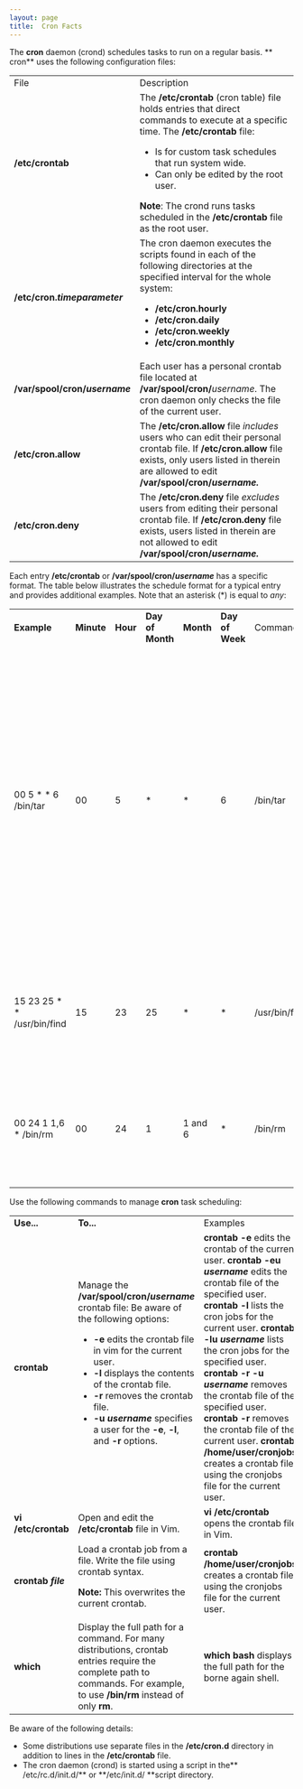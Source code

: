 ```yaml
---
layout: page
title:  Cron Facts
---
```


The **cron** daemon (crond) schedules tasks to run on a regular basis. **
cron** uses the following configuration files:

<table>

<tr> <td>File</td> <td>Description</td>

</tr>

<tr> <td> <b>/etc/crontab</b></td> <td>The <b>/etc/crontab</b> (cron table)
file holds entries that direct commands to execute at a specific time. The<b>
/etc/crontab</b> file:

<ul>

<li>Is for custom task schedules that run system wide.

</li>

<li>Can only be edited by the root user.

</li>

</ul> <b>Note</b>: The crond runs tasks scheduled in the <b>/etc/crontab </b>
file as the root user.</td>

</tr>

<tr> <td><b>/etc/cron.<i>timeparameter</i></b></td> <td>The cron daemon
executes the scripts found in each of the following directories at the
specified interval for the whole system:

<ul>

<li><b>/etc/cron.hourly</b>

</li>

<li><b>/etc/cron.daily</b>

</li>

<li><b>/etc/cron.weekly</b>

</li>

<li><b>/etc/cron.monthly</b>

</li>

</ul> </td>

</tr>

<tr> <td><b>/var/spool/cron/<i>username</i></b></td> <td>Each user has a
personal crontab file located at <b>/var/spool/cron/</b><i>username</i>. The
cron daemon only checks the file of the current user. </td>

</tr>

<tr> <td> <b>/etc/cron.allow</b></td> <td>The <b>/etc/cron.allow</b> file
<i>includes</i> users who can edit their personal crontab file. If
<b>/etc/cron.allow </b>file exists, only users listed in therein are allowed
to edit <b>/var/spool/cron/<i>username.</i></b></td>

</tr>

<tr> <td> <b>/etc/cron.deny</b></td> <td>The <b>/etc/cron.deny</b> file
<i>excludes</i> users from editing their personal crontab file. If
<b>/etc/cron.deny </b>file exists, users listed in therein are not allowed to
edit <b>/var/spool/cron/<i>username.</i></b></td>

</tr> </table>

Each entry **/etc/crontab** or **/var/spool/cron/_username_** has a specific
format. The table below illustrates the schedule format for a typical entry
and provides additional examples. Note that an asterisk (*) is equal to _any_:

<table>

<tr> <td><b>Example</b></td> <td><b>Minute</b></td> <td><b>Hour</b></td>
<td><b>Day of Month</b></td> <td><b>Month</b></td> <td><b>Day of Week</b></td>
<td>Command</td> <td>Description</td>

</tr>

<tr> <td>00 5 * * 6 /bin/tar</td> <td>00</td> <td>5</td> <td>*</td> <td>*</td>
<td>6</td> <td>/bin/tar</td> <td>This schedule runs the <b>tar</b> utility on
the 6th day (Saturday) of the week, at the 5th hour (5am--5pm would be 17) and
zero minutes. (Note that the days of the week are numbered 0 through 7, 0 and
7 being equal to Sunday.)</td>

</tr>

<tr> <td>15 23 25 * * /usr/bin/find</td> <td>15</td> <td>23</td> <td>25</td>
<td>*</td> <td>*</td> <td>/usr/bin/find</td> <td>This schedule runs the
<b>find</b> command at 11:15 pm on the 25th of every month.</td>

</tr>

<tr> <td>00 24 1 1,6 * /bin/rm</td> <td>00</td> <td>24</td> <td>1</td> <td>1
and 6</td> <td>*</td> <td>/bin/rm</td> <td>This schedule runs the <b>rm</b>
command at midnight on the first days of January and July.</td>

</tr> </table>

Use the following commands to manage **cron** task scheduling:

<table>

<tr> <td><b>Use...</b></td> <td><b>To...</b></td> <td>Examples</td>

</tr>

<tr> <td><b>crontab</b></td> <td>Manage the
<b>/var/spool/cron/<i>username</i></b> crontab file: Be aware of the following
options:

<ul>

<li><b>-e </b>edits the crontab file in vim for the current user.

</li>

<li><b>-l </b>displays<b> </b>the contents of the crontab file.

</li>

<li><b>-r </b>removes the crontab file.

</li>

<li><b>-u <i>username</i></b> specifies a user for the <b>-e</b>, <b>-l</b>,
and<b> -r</b> options.

</li>

</ul> </td> <td> <b>crontab -e </b>edits the crontab of the current user.  
<b>crontab -eu</b> <b> <i>username</i></b> edits the crontab file of the
specified user.<b>  
crontab -l </b> <i><b> </b></i>lists the cron jobs for the current user.  
<b>crontab -lu</b> <i><b>username </b></i> lists the cron jobs for the
specified user.  
<b>crontab -r -u</b> <b> <i>username </i> </b>removes the crontab file of the
specified user.  
<b>crontab -r </b>removes the crontab file of the current user.  
<b>crontab /home/user/cronjobs</b> creates a crontab file using the cronjobs
file for the current user.</td>

</tr>

<tr> <td><b>vi /etc/crontab</b></td> <td>Open and edit the <b>/etc/crontab
</b>file in Vim.</td> <td> <b>vi /etc/crontab </b>opens the crontab file in
Vim.</td>

</tr>

<tr> <td><b>crontab <i>file</i></b></td> <td>Load a crontab job from a file.
Write the file using crontab syntax.

<b>Note:</b> This overwrites the current crontab.

</td> <td> <b>crontab /home/user/cronjobs</b> creates a crontab file using the
cronjobs file for the current user.</td>

</tr>

<tr> <td><b>which</b></td> <td>Display the full path for a command. For many
distributions,<b> </b>crontab entries require the complete path to commands.
For example, to use<b> /bin/rm</b> instead of only <b>rm</b>. </td> <td>
<b>which bash</b> displays the full path for the borne again shell. </td>

</tr> </table>

Be aware of the following details:

  * Some distributions use separate files in the **/etc/cron.d** directory in addition to lines in the **/etc/crontab** file.
  * The cron daemon (crond) is started using a script in the** /etc/rc.d/init.d/** or **/etc/init.d/ **script directory.

